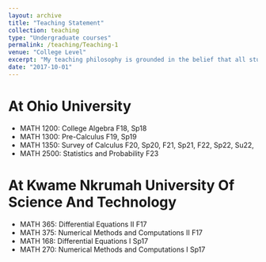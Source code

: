 ```yaml
---
layout: archive
title: "Teaching Statement"
collection: teaching
type: "Undergraduate courses"
permalink: /teaching/Teaching-1
venue: "College Level"
excerpt: "My teaching philosophy is grounded in the belief that all students can succeed in mathematics. I believe that my role as a teacher is to provide students with the tools and support they need to develop a deep understanding of mathematical concepts and to become proficient in mathematical problem-solving. I strive to create a classroom environment that is both engaging and supportive. I believe that students are more likely to learn when they are actively involved in their own learning. I also encourage students to ask questions and to participate in class discussions to develop critical thinking skills, problem-solving skills, and communication skills. Moreover, I believe that it is important to influence student behavior positively. I do this by modeling respectful and responsible behavior in the classroom. I also create clear expectations for student behavior and I provide positive reinforcement when students meet those expectations."
date: "2017-10-01"
---
```


At Ohio University
====
* MATH 1200: College Algebra   F18, Sp18
* MATH 1300: Pre-Calculus   F19, Sp19
* MATH 1350: Survey of Calculus   F20, Sp20, F21, Sp21, F22, Sp22, Su22,
* MATH 2500: Statistics and Probability   F23

At Kwame Nkrumah University Of Science And Technology
====
* MATH 365: Differential Equations II   F17
* MATH 375: Numerical Methods and Computations II   F17
* MATH 168: Differential Equations I   Sp17
* MATH 270: Numerical Methods and Computations I   Sp17
